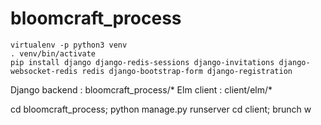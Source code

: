 # bloomcraft_process

```
virtualenv -p python3 venv
. venv/bin/activate
pip install django django-redis-sessions django-invitations django-websocket-redis redis django-bootstrap-form django-registration
```
Django backend : bloomcraft_process/*
Elm client : client/elm/*

cd bloomcraft_process; python manage.py runserver
cd client; brunch w